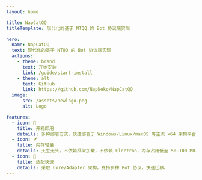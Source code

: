 ```yaml
---
layout: home

title: NapCatQQ
titleTemplate: 现代化的基于 NTQQ 的 Bot 协议端实现

hero:
  name: NapCatQQ
  text: 现代化的基于 NTQQ 的 Bot 协议端实现
  actions:
    - theme: brand
      text: 开始安装
      link: /guide/start-install
    - theme: alt
      text: GitHub
      link: https://github.com/NapNeko/NapCatQQ
  image:
      src: /assets/newlogo.png
      alt: Logo

features:
  - icon: 📝
    title: 开箱即用
    details: 多种部署方式，快捷部署于 Windows/Linux/macOS 等主流 x64 架构平台。
  - icon: 🪶
    title: 内存轻量
    details: 天生无头，不依赖框架加载，不依赖 Electron，内存占用低至 50~100 MB。
  - icon: 🚀
    title: 适配快速
    details: 采取 Core/Adapter 架构，支持多种 Bot 协议，快速迁移。
---
```


